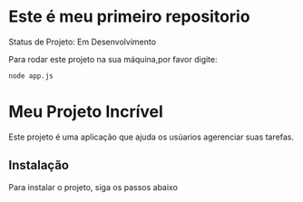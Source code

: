<h1>Este é meu primeiro repositorio</h1

> Status de Projeto: Em Desenvolvimento

Para rodar este projeto na sua máquina,por favor digite:

```
node app.js
```
# Meu Projeto Incrível
Este projeto é uma aplicação que ajuda os usúarios agerenciar suas tarefas.
## Instalação
Para instalar o projeto, siga os passos abaixo
